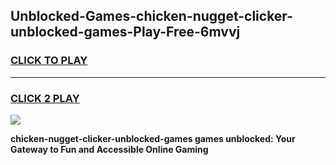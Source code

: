 
## Unblocked-Games-chicken-nugget-clicker-unblocked-games-Play-Free-6mvvj
<h3>
<a href="https://premium76.site?title=chicken-nugget-clicker-unblocked-games&ref=20A">CLICK TO PLAY</a></h3>
<hr>

<h3>
<a href="https://premium76.site?title=chicken-nugget-clicker-unblocked-games&ref=20A">CLICK 2 PLAY</a>
  
</h3>

<a href="https://premium76.site?title=chicken-nugget-clicker-unblocked-games&ref=20A"><img src="https://clearcache.store/games.png"></a>


**chicken-nugget-clicker-unblocked-games games unblocked: Your Gateway to Fun and Accessible Online Gaming**
